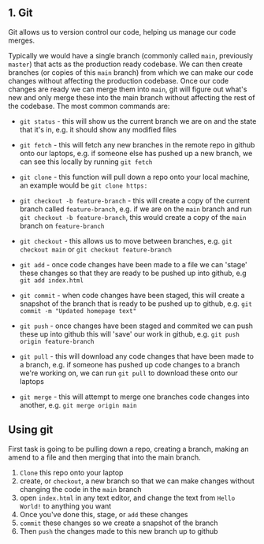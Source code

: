## 1. Git
Git allows us to version control our code, helping us manage our code merges.

Typically we would have a single branch (commonly called `main`, previously `master`) that acts as the production ready codebase. We can then create branches (or copies of this `main` branch) from which we can make our code changes without affecting the production codebase. Once our code changes are ready we can merge them into `main`, git will figure out what's new and only merge these into the main branch without affecting the rest of the codebase. The most common commands are:

 - `git status` - this will show us the current branch we are on and the state that it's in, e.g. it should show any modified files

 - `git fetch` - this will fetch any new branches in the remote repo in github onto our laptops, e.g. if someone else has pushed up a new branch, we can see this locally by running `git fetch`

 - `git clone` - this function will pull down a repo onto your local machine, an example would be `git clone https:`

  - `git checkout -b feature-branch` - this will create a copy of the current branch called `feature-branch`, e.g. if we are on the `main` branch and run `git checkout -b feature-branch`, this would create a copy of the `main` branch on `feature-branch`

  - `git checkout` - this allows us to move between branches, e.g. `git checkout main` or `git checkout feature-branch`

  - `git add` - once code changes have been made to a file we can 'stage' these changes so that they are ready to be pushed up into github, e.g `git add index.html`

  - `git commit` - when code changes have been staged, this will create a snapshot of the branch that is ready to be pushed up to github, e.g. `git commit -m "Updated homepage text"`

  - `git push` - once changes have been staged and commited we can push these up into github this will 'save' our work in github, e.g. `git push origin feature-branch`

  - `git pull` - this will download any code changes that have been made to a branch, e.g. if someone has pushed up code changes to a branch we're working on, we can run `git pull` to download these onto our laptops

  - `git merge` - this will attempt to merge one branches code changes into another, e.g. `git merge origin main`


## Using git
First task is going to be pulling down a repo, creating a branch, making an amend to a file and then merging that into the main branch.

 1. `Clone` this repo onto your laptop
 1. create, or `checkout`, a new branch so that we can make changes without changing the code in the `main` branch
 1. open `index.html` in any text editor, and change the text from `Hello World!` to anything you want
 1. Once you've done this, stage, or `add` these changes
 1. `commit` these changes so we create a snapshot of the branch
 1. Then `push` the changes made to this new branch up to github

